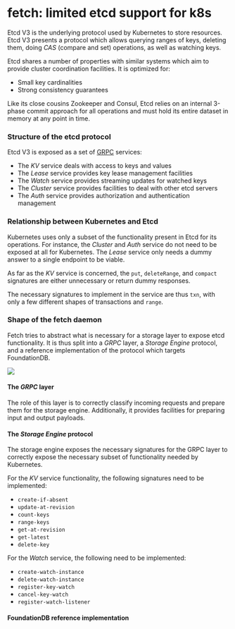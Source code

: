fetch: limited etcd support for k8s
===================================

Etcd V3 is the underlying protocol used by Kubernetes to store
resources. Etcd V3 presents a protocol which allows querying ranges
of keys, deleting them, doing *CAS* (compare and set) operations,
as well as watching keys.

Etcd shares a number of properties with similar systems which
aim to provide cluster coordination facilities. It is optimized for:

- Small key cardinalities
- Strong consistency guarantees

Like its close cousins Zookeeper and Consul, Etcd relies on an
internal 3-phase commit approach for all operations and must hold its
entire dataset in memory at any point in time.

### Structure of the etcd protocol

Etcd V3 is exposed as a set of [GRPC](https://grpc.io) services:

- The *KV* service deals with access to keys and values
- The *Lease* service provides key lease management facilities
- The *Watch* service provides streaming updates for watched keys
- The *Cluster* service provides facilities to deal with other etcd servers
- The *Auth* service provides authorization and authentication management

### Relationship between Kubernetes and Etcd

Kubernetes uses only a subset of the functionality present in Etcd for
its operations. For instance, the *Cluster* and *Auth* service do not
need to be exposed at all for Kubernetes. The *Lease* service only
needs a dummy answer to a single endpoint to be viable.

As far as the *KV* service is concerned, the `put`, `deleteRange`,
and `compact` signatures are either unnecessary or return dummy
responses.

The necessary signatures to implement in the service are thus
`txn`, with only a few different shapes of transactions and `range`.

### Shape of the fetch daemon

Fetch tries to abstract what is necessary for a storage layer to expose
etcd functionality. It is thus split into a *GRPC* layer, a *Storage Engine*
protocol, and a reference implementation of the protocol which targets
FoundationDB.

![](http://img.sos-ch-dk-2.exo.io/fetch/architecture.png)

#### The *GRPC* layer

The role of this layer is to correctly classify incoming requests
and prepare them for the storage engine. Additionally, it provides
facilities for preparing input and output payloads.

#### The *Storage Engine* protocol

The storage engine exposes the necessary signatures for the GRPC layer
to correctly expose the necessary subset of functionality needed by
Kubernetes.

For the *KV* service functionality, the following signatures need to
be implemented:

- `create-if-absent`
- `update-at-revision`
- `count-keys`
- `range-keys`
- `get-at-revision`
- `get-latest`
- `delete-key`

For the *Watch* service, the following need to be implemented:

- `create-watch-instance`
- `delete-watch-instance`
- `register-key-watch`
- `cancel-key-watch`
- `register-watch-listener`

#### FoundationDB reference implementation
